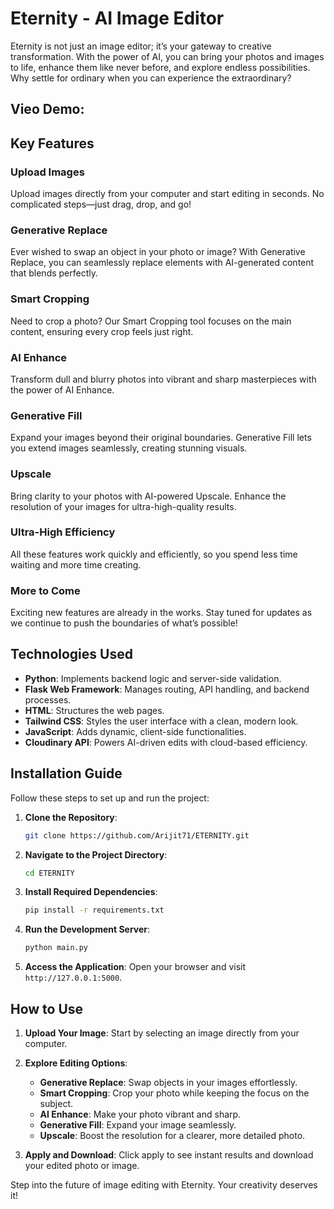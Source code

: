 # Eternity - AI Image Editor

Eternity is not just an image editor; it’s your gateway to creative transformation. With the power of AI, you can bring your photos and images to life, enhance them like never before, and explore endless possibilities. Why settle for ordinary when you can experience the extraordinary?


## Vieo Demo:


## Key Features

### Upload Images
Upload images directly from your computer and start editing in seconds. No complicated steps—just drag, drop, and go!

### Generative Replace
Ever wished to swap an object in your photo or image? With Generative Replace, you can seamlessly replace elements with AI-generated content that blends perfectly.

### Smart Cropping
Need to crop a photo? Our Smart Cropping tool focuses on the main content, ensuring every crop feels just right.

### AI Enhance
Transform dull and blurry photos into vibrant and sharp masterpieces with the power of AI Enhance.

### Generative Fill
Expand your images beyond their original boundaries. Generative Fill lets you extend images seamlessly, creating stunning visuals.

### Upscale
Bring clarity to your photos with AI-powered Upscale. Enhance the resolution of your images for ultra-high-quality results.

### Ultra-High Efficiency
All these features work quickly and efficiently, so you spend less time waiting and more time creating.

### More to Come
Exciting new features are already in the works. Stay tuned for updates as we continue to push the boundaries of what’s possible!

## Technologies Used
- **Python**: Implements backend logic and server-side validation.
- **Flask Web Framework**: Manages routing, API handling, and backend processes.
- **HTML**: Structures the web pages.
- **Tailwind CSS**: Styles the user interface with a clean, modern look.
- **JavaScript**: Adds dynamic, client-side functionalities.
- **Cloudinary API**: Powers AI-driven edits with cloud-based efficiency.

## Installation Guide
Follow these steps to set up and run the project:

1. **Clone the Repository**:
   ```bash
   git clone https://github.com/Arijit71/ETERNITY.git
   ```
2. **Navigate to the Project Directory**:
   ```bash
   cd ETERNITY
   ```
3. **Install Required Dependencies**:
   ```bash
   pip install -r requirements.txt
   ```
4. **Run the Development Server**:
   ```bash
   python main.py
   ```
5. **Access the Application**:
   Open your browser and visit `http://127.0.0.1:5000`.


## How to Use

1. **Upload Your Image**:
   Start by selecting an image directly from your computer.

2. **Explore Editing Options**:
   - **Generative Replace**: Swap objects in your images effortlessly.
   - **Smart Cropping**: Crop your photo while keeping the focus on the subject.
   - **AI Enhance**: Make your photo vibrant and sharp.
   - **Generative Fill**: Expand your image seamlessly.
   - **Upscale**: Boost the resolution for a clearer, more detailed photo.

3. **Apply and Download**:
   Click apply to see instant results and download your edited photo or image.


Step into the future of image editing with Eternity. Your creativity deserves it!